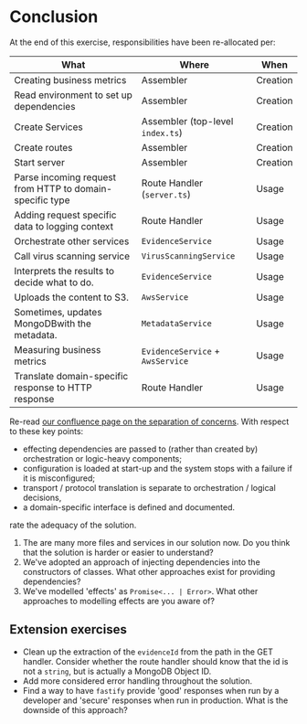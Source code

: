 # Conclusion

At the end of this exercise, responsibilities have been re-allocated per:

| What                     | Where      | When |
| ---- | --- | --- |
| Creating business metrics | Assembler | Creation |
| Read environment to set up dependencies | Assembler | Creation |
| Create Services | Assembler (top-level `index.ts`) | Creation |
| Create routes            | Assembler | Creation |
| Start server             | Assembler | Creation |
| Parse incoming request from HTTP to domain-specific type | Route Handler (`server.ts`) | Usage |
| Adding request specific data to logging context | Route Handler | Usage |
| Orchestrate other services | `EvidenceService` | Usage |
| Call virus scanning service | `VirusScanningService` | Usage |
| Interprets the results to decide what to do. | `EvidenceService` | Usage |
| Uploads the content to S3. | `AwsService` | Usage |
| Sometimes, updates MongoDBwith the metadata. | `MetadataService` | Usage |
| Measuring business metrics | `EvidenceService` + `AwsService` | Usage |
| Translate domain-specific response to HTTP response | Route Handler | Usage |

Re-read [our confluence page on the separation of concerns](https://agiledigital.atlassian.net/wiki/spaces/FORGE/pages/27197539/Separating+Concerns). With respect to these key points:

* effecting dependencies are passed to (rather than created by) orchestration or logic-heavy components;
* configuration is loaded at start-up and the system stops with a failure if it is misconfigured;
* transport / protocol translation is separate to orchestration / logical decisions,
* a domain-specific interface is defined and documented.

rate the adequacy of the solution.

1. The are many more files and services in our solution now. Do you think that the solution is harder or easier to understand?
2. We've adopted an approach of injecting dependencies into the constructors of classes. What other approaches exist for providing dependencies?
3. We've modelled 'effects' as `Promise<... | Error>`. What other approaches to modelling effects are you aware of?

## Extension exercises
* Clean up the extraction of the `evidenceId` from the path in the GET handler. Consider whether the route handler should know that the id is not a `string`, but is actually a MongoDB Object ID.
* Add more considered error handling throughout the solution.
* Find a way to have `fastify` provide 'good' responses when run by a developer and 'secure' responses when run in production. What is the downside of this approach?
